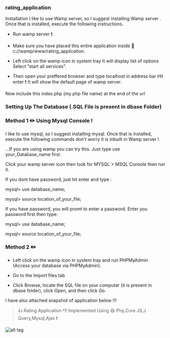 ### rating_application

Installation I like to use Wamp server, so I suggest installing Wamp server . Once that is installed, execute the following instructions.

* Run wamp server :exclamation:.

* Make sure you have placed this entire application inside  :open_file_folder: c://wamp/www/rating_application.

* Left click on the wamp icon in system tray  It will display list of options Select “start all services”.

* Then open your preffered browser and type localhost in address bar Hit enter :exclamation:  It will show the default page of wamp server.

Now include this index.php (my php file name) at the end of the url

### Setting Up The Database (.SQL File is present in dbase Folder)

### Method 1 :pencil2: Using Mysql Console !

I like to use mysql, so I suggest installing mysql. Once that is installed, execute the following commands don't worry it is inbuilt in Wamp server !.

...If you are using wamp you can try this. Just type use your_Database_name first.

Click your wamp server icon then look for MYSQL > MSQL Console then run it.

If you dont have password, just hit enter and type :

mysql> use database_name;

mysql> source location_of_your_file;

If you have password, you will promt to enter a password. Enter you password first then type:

mysql> use database_name;

mysql> source location_of_your_file;

### Method 2 :pencil2: 

* Left click on the wamp icon in system tray and run PHPMyAdmin (Access your database via PHPMyAdmin).

* Go to the Import files tab

* Click Browse, locate the SQL file on your computer (it is present in dbase folder), click Open, and then click Go.


I have also attached snapshot of application below !!!

> :+1: Rating Application  :-1:  Implemented Using :sweat_smile:  Php,Core JS,J Query,Mysql,Ajax :exclamation:

![alt tag](https://github.com/divyanshu-rawat/rating_application/blob/master/snapshot/Screenshot%20(8).png)

